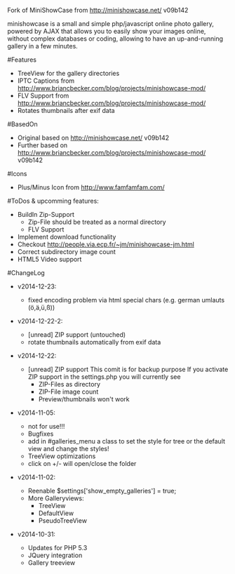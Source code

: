 Fork of MiniShowCase from http://minishowcase.net/ v09b142

minishowcase is a small and simple php/javascript online photo gallery, 
powered by AJAX that allows you to easily show your images online,
without complex databases or coding, allowing to have an up-and-running
gallery in a few minutes.

#Features
 * TreeView for the gallery directories
 * IPTC Captions from http://www.briancbecker.com/blog/projects/minishowcase-mod/
 * FLV Support from http://www.briancbecker.com/blog/projects/minishowcase-mod/
 * Rotates thumbnails after exif data

#BasedOn
* Original based on http://minishowcase.net/ v09b142
* Further based on http://www.briancbecker.com/blog/projects/minishowcase-mod/ v09b142

#Icons
* Plus/Minus Icon from http://www.famfamfam.com/

#ToDos & upcomming features:
* BuildIn Zip-Support
  * Zip-File should be treated as a normal directory
  * FLV Support
* Implement download functionality 
* Checkout http://people.via.ecp.fr/~jm/minishowcase-jm.html
* Correct subdirectory image count
* HTML5 Video support

#ChangeLog
* v2014-12-23:
  * fixed encoding problem via html special chars (e.g. german umlauts (ö,ä,ü,ß))
* v2014-12-22-2:
  * [unread] ZIP support (untouched)
  * rotate thumbnails automatically from exif data
* v2014-12-22:
  * [unread] ZIP support
   This comit is for backup purpose
   If you activate ZIP support in the settings.php you will currently see
    * ZIP-Files as directory
    * ZIP-File image count
    * Preview/thumbnails won't work
* v2014-11-05:
  * not for use!!!
  * Bugfixes
  * add in #galleries_menu a class to set the style for tree or the default view and change the styles!
  * TreeView optimizations
  * click on +/- will open/close the folder

* v2014-11-02:
  * Reenable $settings['show_empty_galleries'] = true;
  * More Galleryviews:
    * TreeView
    * DefaultView
    * PseudoTreeView
 
* v2014-10-31:
  * Updates for PHP 5.3
  * JQuery integration
  * Gallery treeview